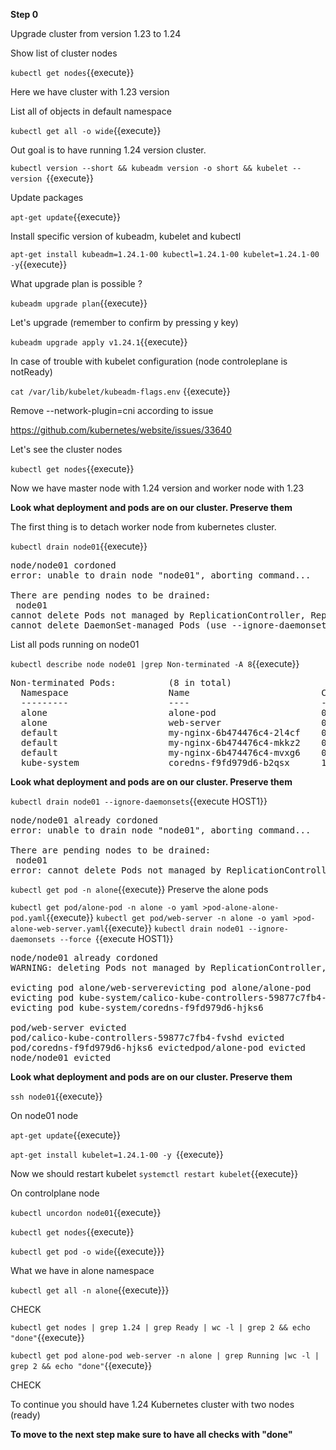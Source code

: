 **Step 0**

Upgrade cluster from version 1.23 to 1.24

Show list of cluster nodes

`kubectl get nodes`{{execute}}

Here we have cluster with 1.23 version

List all of objects in default namespace

`kubectl get all -o wide`{{execute}}

Out goal is to have running 1.24 version cluster.

`kubectl version --short &&
kubeadm version -o short &&
kubelet --version
`{{execute}}

Update packages

`apt-get update`{{execute}}

Install specific version of  kubeadm, kubelet and kubectl

`apt-get install kubeadm=1.24.1-00 kubectl=1.24.1-00 kubelet=1.24.1-00 -y`{{execute}}

What upgrade plan is possible ?

`kubeadm upgrade plan`{{execute}}

Let's upgrade (remember to confirm by pressing y key) 

`kubeadm upgrade apply v1.24.1`{{execute}}

In case of trouble with kubelet configuration (node controleplane is notReady)

`cat /var/lib/kubelet/kubeadm-flags.env` {{execute}}

Remove --network-plugin=cni according to issue

https://github.com/kubernetes/website/issues/33640

Let's see the cluster nodes

`kubectl get nodes`{{execute}}

Now we have master node with 1.24 version and worker node with 1.23

**Look what deployment and pods are on our cluster. Preserve them**


The first thing is to detach worker node from kubernetes cluster.

`kubectl drain node01`{{execute}}

<pre>
node/node01 cordoned
error: unable to drain node "node01", aborting command...

There are pending nodes to be drained:
 node01
cannot delete Pods not managed by ReplicationController, ReplicaSet, Job, DaemonSet or StatefulSet (use --force to override): alone/alone-pod, alone/web-server
cannot delete DaemonSet-managed Pods (use --ignore-daemonsets to ignore): kube-system/calico-node-pdjlj, kube-system/kube-proxy-kqlkj
</pre>

List all pods running on node01

`kubectl describe node node01 |grep Non-terminated -A 8`{{execute}}

<pre>
Non-terminated Pods:          (8 in total)
  Namespace                   Name                         CPU Requests  CPU Limits  Memory Requests  MemoryLimits  AGE
  ---------                   ----                         ------------  ----------  ---------------  -------------  ---
  alone                       alone-pod                    0 (0%)        0 (0%)      0 (0%)           0 (0%)        3m2s
  alone                       web-server                   0 (0%)        0 (0%)      0 (0%)           0 (0%)        3m2s
  default                     my-nginx-6b474476c4-2l4cf    0 (0%)        0 (0%)      0 (0%)           0 (0%)        9m35s
  default                     my-nginx-6b474476c4-mkkz2    0 (0%)        0 (0%)      0 (0%)           0 (0%)        9m35s
  default                     my-nginx-6b474476c4-mvxg6    0 (0%)        0 (0%)      0 (0%)           0 (0%)        9m35s
  kube-system                 coredns-f9fd979d6-b2qsx      100m (5%)     0 (0%)      70Mi (1%)        170Mi (4%)     5m28s
</pre>

**Look what deployment and pods are on our cluster. Preserve them**


`kubectl drain node01 --ignore-daemonsets`{{execute HOST1}}

<pre>
node/node01 already cordoned
error: unable to drain node "node01", aborting command...

There are pending nodes to be drained:
 node01
error: cannot delete Pods not managed by ReplicationController, ReplicaSet, Job, DaemonSet or StatefulSet (use --force to override): alone/alone-pod, alone/web-server
</pre>

`kubectl get pod -n alone`{{execute}}
Preserve the alone pods

`kubectl get pod/alone-pod -n alone -o yaml >pod-alone-alone-pod.yaml`{{execute}}
`kubectl get pod/web-server -n alone -o yaml >pod-alone-web-server.yaml`{{execute}}
`kubectl drain node01 --ignore-daemonsets --force `{{execute HOST1}}

<pre>
node/node01 already cordoned
WARNING: deleting Pods not managed by ReplicationController, ReplicaSet, Job, DaemonSet or StatefulSet: alone/alone-pod, alone/web-server; ignoring DaemonSet-managed Pods: kube-system/calico-node-pdjlj, kube-system/kube-proxy-kqlkj

evicting pod alone/web-serverevicting pod alone/alone-pod
evicting pod kube-system/calico-kube-controllers-59877c7fb4-fvshd
evicting pod kube-system/coredns-f9fd979d6-hjks6

pod/web-server evicted
pod/calico-kube-controllers-59877c7fb4-fvshd evicted
pod/coredns-f9fd979d6-hjks6 evictedpod/alone-pod evicted
node/node01 evicted
</pre>

**Look what deployment and pods are on our cluster. Preserve them**

`ssh node01`{{execute}}

On node01 node

`apt-get update`{{execute}}

`apt-get install kubelet=1.24.1-00 -y `{{execute}}

Now we should restart kubelet
`systemctl restart kubelet`{{execute}}



On controlplane node

`kubectl uncordon node01`{{execute}}

`kubectl get nodes`{{execute}}

`kubectl get pod -o wide`{{execute}}} 

What we have in alone namespace

`kubectl get all -n alone`{{execute}}} 

CHECK

`kubectl get nodes | grep 1.24 | grep Ready | wc -l | grep 2 && echo "done"`{{execute}}

`kubectl get pod alone-pod web-server -n alone | grep Running |wc -l | grep 2 && echo "done"`{{execute}}

CHECK

To continue you should have 1.24 Kubernetes cluster with two nodes (ready)

**To move to the next step make sure to have all checks with "done"**
